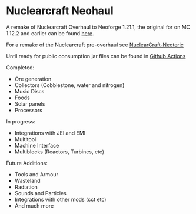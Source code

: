 
Nuclearcraft Neohaul
=======

A remake of Nuclearcraft Overhaul to Neoforge 1.21.1, the original for on MC 1.12.2 and earlier can be found [here](https://github.com/tomdodd4598/NuclearCraft).

For a remake of the Nuclearcraft pre-overhaul see [NuclearCraft-Neoteric](https://github.com/igentuman/NuclearCraft-Neoteric)

Until ready for public consumption jar files can be found in [Github Actions](https://github.com/nathanrreed/Nuclearcraft-Neohaul/actions/workflows/gradle.yml)

Completed:
- Ore generation
- Collectors (Cobblestone, water and nitrogen)
- Music Discs
- Foods
- Solar panels
- Processors

In progress:
- Integrations with JEI and EMI
- Multitool
- Machine Interface
- Multiblocks (Reactors, Turbines, etc)

Future Additions:
- Tools and Armour
- Wasteland
- Radiation
- Sounds and Particles
- Integrations with other mods (cct etc)
- And much more